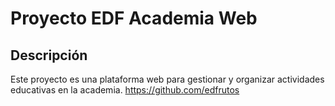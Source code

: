 # Proyecto EDF Academia Web

## Descripción

Este proyecto es una plataforma web para gestionar y organizar actividades educativas en la academia.
<https://github.com/edfrutos>
